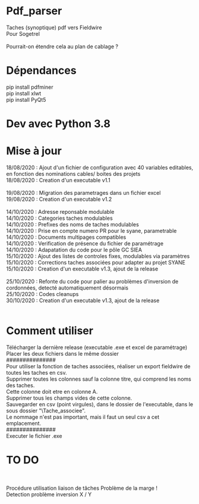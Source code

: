 # Pdf_parser <br/>
Taches (synoptique) pdf vers Fieldwire <br/>
Pour Sogetrel <br/> <br/>
Pourrait-on étendre cela au plan de cablage ? <br/>


# Dépendances <br/>
pip install pdfminer <br/>
pip install xlwt <br/>
pip install PyQt5  <br/>


# Dev avec Python 3.8 <br/>


# Mise à jour <br/>
18/08/2020 : Ajout d'un fichier de configuration avec 40 variables editables, en fonction des nominations cables/ boites des projets  <br/>
18/08/2020 : Creation d'un executable v1.1  <br/><br/>
19/08/2020 : Migration des parametrages dans un fichier excel  <br/>
19/08/2020 : Creation d'un executable v1.2  <br/><br/>
14/10/2020 : Adresse reponsable modulable <br/>
14/10/2020 : Categories taches modulables <br/>
14/10/2020 : Prefixes des noms de taches modulables <br/>
14/10/2020 : Prise en compte numero PR pour le syane, parametrable <br/>
14/10/2020 : Documents multipages compatibles <br/>
14/10/2020 : Verification de présence du fichier de paramétrage <br/>
14/10/2020 : Adapatation du code pour le pôle GC SIEA <br/>
15/10/2020 : Ajout des listes de controles fixes, modulables via paramètres <br/>
15/10/2020 : Corrections taches associées pour adapter au projet SYANE </br>
15/10/2020 : Creation d'un executable v1.3, ajout de la release <br/><br/>
25/10/2020 : Refonte du code pour palier au problèmes d'inversion de cordonnées, detecté automatiquement désormais <br/>
25/10/2020 : Codes cleanups <br/>
30/10/2020 : Creation d'un executable v1.3, ajout de la release <br/><br/>

# Comment utiliser <br/>
Télécharger la dernière release (executable .exe et excel de paramétrage)  <br/>
Placer les deux fichiers dans le même dossier   <br/>
############### </br>
Pour utiliser la fonction de taches associées, réaliser un export fieldwire de toutes les taches en csv.  <br/>
Supprimer toutes les colonnes sauf la colonne titre, qui comprend les noms des taches.  <br/>
Cette colonne doit etre en colonne A.  <br/>
Supprimer tous les champs vides de cette colonne.  <br/>
Sauvegarder en csv (point virgules), dans le dossier de l'executable, dans le sous dossier "\Tache_associee".  <br/>
Le nommage n'est pas important, mais il faut un seul csv a cet emplacement.  <br/>
############### </br>
Executer le fichier .exe <br/>

# TO DO <br/>
 <br/>
 
 Procédure utilisation liaison de tâches
 Problème de la marge ! <br/>
 Detection problème inversion X / Y <br/>

